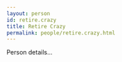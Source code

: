 ```yaml
---
layout: person
id: retire.crazy
title: Retire Crazy
permalink: people/retire.crazy.html
---
```


Person details...